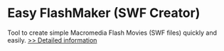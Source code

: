 # Easy FlashMaker (SWF Creator)
Tool to create simple Macromedia Flash Movies (SWF files) quickly and easily.
[>> Detailed information](https://secure.shareit.com/shareit/product.html?productid=300035921&affiliateid=200057808)